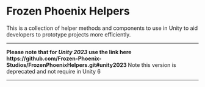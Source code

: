 <h1> Frozen Phoenix Helpers </h1>
<p>This is a collection of helper methods and components to use in Unity to aid developers to prototype projects more efficiently.</p>
<hr>
<p><strong>Please note that for <i>Unity 2023</i> use the link here https://github.com/Frozen-Phoenix-Studios/FrozenPhoenixHelpers.git#unity2023 </strong>
Note this version is deprecated and not require in Unity 6</p>
<hr>
